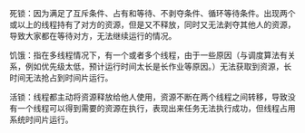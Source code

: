 死锁：因为满足了互斥条件、占有和等待、不剥夺条件、循环等待条件。出现两个或以上的线程持有了对方的资源，但是又不释放，同时又无法剥夺其他人的资源，导致大家都在等待对方，无法继续运行的情况。

饥饿：指在多线程情况下，有一个或者多个线程，由于一些原因（与调度算法有关系，例如优先级太低，预计运行时间太长是长作业等原因。）无法获取到资源，长时间无法抢占到时间片运行。

活锁：线程都主动将资源释放给他人使用，资源不断在两个线程之间转移，导致没有一个线程可以得到需要的资源在执行，表现出来任务无法执行成功，但线程占用系统时间片运行。
